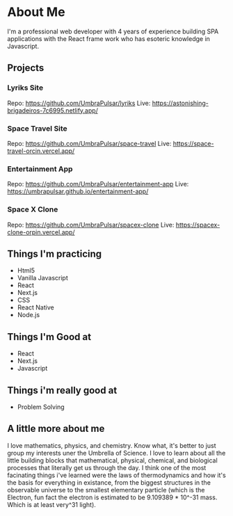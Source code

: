 


# About Me

I'm a professional web developer with 4 years of experience building SPA applications with the React frame work who has esoteric knowledge in Javascript.

## Projects

### Lyriks Site
Repo: https://github.com/UmbraPulsar/lyriks
Live: https://astonishing-brigadeiros-7c6995.netlify.app/

### Space Travel Site
Repo: https://github.com/UmbraPulsar/space-travel
Live: https://space-travel-orcin.vercel.app/

### Entertainment App
Repo: https://github.com/UmbraPulsar/entertainment-app
Live: https://umbrapulsar.github.io/entertainment-app/

### Space X Clone
Repo: https://github.com/UmbraPulsar/spacex-clone
Live: https://spacex-clone-orpin.vercel.app/

## Things I'm practicing
- Html5
- Vanilla Javascript
- React
- Next.js
- CSS
- React Native
- Node.js

## Things I'm Good at
- React
- Next.js
- Javascript

## Things i'm really good at
- Problem Solving

## A little more about me
I love mathematics, physics, and chemistry. Know what, it's better to just group my interests uner the Umbrella of Science. I love to learn about all the little building blocks that mathematical, physical, chemical, and biological processes that literally get us through the day. I think one of the most facinating things i've learned were the laws of thermodynamics and how it's the basis for everything in existance, from the biggest structures in the observable universe to the smallest elementary particle (which is the Electron, fun fact the electron is estimated to be 9.109389 * 10^-31 mass. Which is at least very^31 light). 
<!---
UmbraPulsar/UmbraPulsar is a ✨ special ✨ repository because its `README.md` (this file) appears on your GitHub profile.
You can click the Preview link to take a look at your changes.
--->
